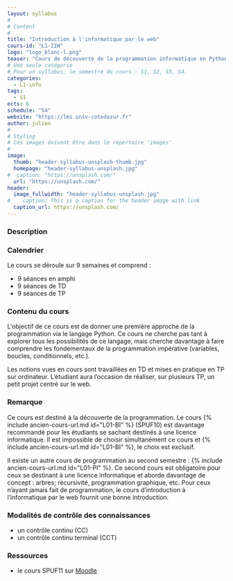 ```yaml
---
layout: syllabus
#
# Content
#
title: "Introduction à l'informatique par le web"
cours-id: "L1-IIW"
logo: "logo_blanc-l.png"
teaser: "Cours de découverte de la programmation informatique en Python au travers de thématiques concrètes issues du web."
# Une seule catégorie
# Pour un syllabus, le semestre du cours : S1, S2, S3, S4.
categories:
  - L1-info
tags:
  - S1
ects: 6
schedule: "54"
website: "https://lms.univ-cotedazur.fr"
author: julien
#
# Styling
# Ces images doivent être dans le répertoire 'images'.
#
image:
  thumb: "header-syllabus-unsplash-thumb.jpg"
  homepage: "header-syllabus-unsplash.jpg"
#  caption: "https://unsplash.com/"
  url: "https://unsplash.com/"
header:
  image_fullwidth: "header-syllabus-unsplash.jpg"
#    caption: This is a caption for the header image with link
  caption_url: https://unsplash.com/
---
```


###  Description ###



###  Calendrier ###

Le cours se déroule sur 9 semaines et comprend :

- 9 séances en amphi
- 9 séances de TD
- 9 séances de TP


###  Contenu du cours ###

L'objectif de ce cours est de donner une première approche de la
programmation via le langage Python. Ce cours ne cherche pas tant à
explorer tous les possibilités de ce langage, mais cherche davantage à
faire comprendre les fondementaux de la programmation impérative
(variables, boucles, conditionnels, etc.).

Les notions vues en cours sont travaillées en TD et mises en pratique
en TP sur ordinateur.  L’étudiant aura l’occasion de réaliser, sur
plusieurs TP, un petit projet centré sur le web.


### Remarque ###

Ce cours est destiné à la découverte de la programmation. Le cours {%
include ancien-cours-url.md id="L01-BI" %} (SPUF10) est davantage
recommandé pour les étudiants se sachant destinés à une licence
informatique. Il est impossible de choisir simultanément ce cours et
{% include ancien-cours-url.md id="L01-BI" %}, le choix est exclusif.


Il existe un autre cours de programmation au second semestre : {%
include ancien-cours-url.md id="L01-PI" %}. Ce second cours est
obligatoire pour ceux se destinant à une licence informatique et
aborde davantage de concept : arbres; récursivité, programmation
graphique, etc. Pour ceux n’ayant jamais fait de programmation, le
cours d’introduction à l’informatique par le web fournit une bonne
introduction.

###  Modalités de contrôle des connaissances ###

- un contrôle continu (CC)
- un contrôle continu terminal (CCT)


###  Ressources ###

- le cours SPUF11 sur [Moodle](https://lms.univ-cotedazur.fr)
